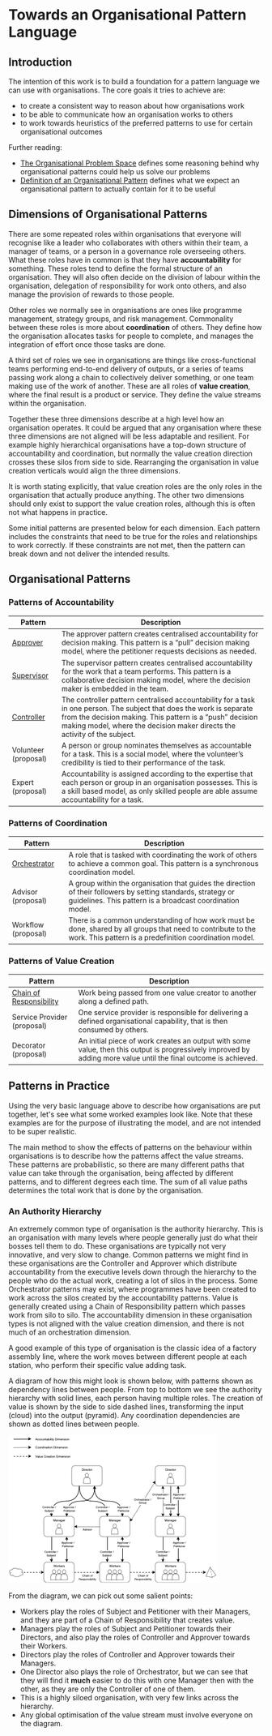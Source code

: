 # Towards an Organisational Pattern Language

## Introduction

The intention of this work is to build a foundation for a pattern language we can use with organisations. The core
goals it tries to achieve are:

* to create a consistent way to reason about how organisations work
* to be able to communicate how an organisation works to others
* to work towards heuristics of the preferred patterns to use for certain organisational outcomes

Further reading:

* [The Organisational Problem Space](problem_space.md) defines some reasoning behind why organisational patterns could
  help us solve our problems
* [Definition of an Organisational Pattern](pattern_definition.md) defines what we expect an organisational pattern to
  actually contain for it to be useful

## Dimensions of Organisational Patterns

There are some repeated roles within organisations that everyone will recognise like a leader who collaborates with
others within their team, a manager of teams, or a person in a governance role overseeing others. What these roles have
in common is that they have **accountability** for something. These roles tend to define the formal structure of an
organisation. They will also often decide on the division of labour within the organisation, delegation of
responsibility for work onto others, and also manage the provision of rewards to those people.

Other roles we normally see in organisations are ones like programme management, strategy groups, and risk
management. Commonality between these roles is more about **coordination** of others. They define how the organisation
allocates tasks for people to complete, and manages the integration of effort once those tasks are done.

A third set of roles we see in organisations are things like cross-functional teams performing end-to-end delivery of
outputs, or a series of teams passing work along a chain to collectively deliver something, or one team making use of
the work of another. These are all roles of **value creation**, where the final result is a product or service. They
define the value streams within the organisation.

Together these three dimensions describe at a high level how an organisation operates. It could be argued that any
organisation where these three dimensions are not aligned will be less adaptable and resilient. For example highly
hierarchical organisations have a top-down structure of accountability and coordination, but normally the value creation
direction crosses these silos from side to side. Rearranging the organisation in value creation verticals would align
the three dimensions.

It is worth stating explicitly, that value creation roles are the only roles in the organisation that actually produce
anything. The other two dimensions should only exist to support the value creation roles, although this is often not
what happens in practice.

Some initial patterns are presented below for each dimension. Each pattern includes the constraints that need to be true
for the roles and relationships to work correctly. If these constraints are not met, then the pattern can break down and
not deliver the intended results.

## Organisational Patterns

### Patterns of Accountability

| Pattern                                 | Description                                                                                                                                                                                                                                                    |
|-----------------------------------------|----------------------------------------------------------------------------------------------------------------------------------------------------------------------------------------------------------------------------------------------------------------|
| [Approver](accountability/approver)     | The approver pattern creates centralised accountability for decision making. This pattern is a “pull” decision making model, where the petitioner requests decisions as needed.                                                                                |
| [Supervisor](accountability/supervisor) | The supervisor pattern creates centralised accountability for the work that a team performs. This pattern is a collaborative decision making model, where the decision maker is embedded in the team.                                                          |
| [Controller](accountability/controller) | The controller pattern centralised accountability for a task in one person. The subject that does the work is separate from the decision making. This pattern is a “push” decision making model, where the decision maker directs the activity of the subject. |
| Volunteer (proposal)                    | A person or group nominates themselves as accountable for a task. This is a social model, where the volunteer’s credibility is tied to their performance of the task.                                                                                          |
| Expert (proposal)                       | Accountability is assigned according to the expertise that each person or group in an organisation possesses. This is a skill based model, as only skilled people are able assume accountability for a task.                                                   |

### Patterns of Coordination

| Pattern                                   | Description                                                                                                                                                                |
|-------------------------------------------|----------------------------------------------------------------------------------------------------------------------------------------------------------------------------|
| [Orchestrator](coordination/orchestrator) | A role that is tasked with coordinating the work of others to achieve a common goal. This pattern is a synchronous coordination model.                                     |
| Advisor (proposal)                        | A group within the organisation that guides the direction of their followers by setting standards, strategy or guidelines. This pattern is a broadcast coordination model. |
| Workflow (proposal)                       | There is a common understanding of how work must be done, shared by all groups that need to contribute to the work. This pattern is a predefinition coordination model.    |

### Patterns of Value Creation

| Pattern                                                           | Description                                                                                                                                                      |
|-------------------------------------------------------------------|------------------------------------------------------------------------------------------------------------------------------------------------------------------|
| [Chain of Responsibility](value_creation/chain_of_responsibility) | Work being passed from one value creator to another along a defined path.                                                                                        |
| Service Provider (proposal)                                       | One service provider is responsible for delivering a defined organisational capability, that is then consumed by others.                                         |
| Decorator (proposal)                                              | An initial piece of work creates an output with some value, then this output is progressively improved by adding more value until the final outcome is achieved. |

## Patterns in Practice

Using the very basic language above to describe how organisations are put together, let's see what some worked examples
look like. Note that these examples are for the purpose of illustrating the model, and are not intended to be super
realistic.

The main method to show the effects of patterns on the behaviour within organisations is to describe how the patterns
affect the value streams. These patterns are probabilistic, so there are many different paths that value can take
through the organisation, being affected by different patterns, and to different degrees each time. The sum of all value
paths determines the total work that is done by the organisation.

### An Authority Hierarchy

An extremely common type of organisation is the authority hierarchy. This is an organisation with many levels where
people generally just do what their bosses tell them to do. These organisations are typically not very innovative, and
very slow to change. Common patterns we might find in these organisations are the Controller and Approver which
distribute accountability from the executive levels down through the hierarchy to the people who do the actual work,
creating a lot of silos in the process. Some Orchestrator patterns may exist, where programmes have been created to work
across the silos created by the accountability patterns. Value is generally created using a Chain of Responsibility
pattern which passes work from silo to silo. The accountability dimension in these organisation types is not aligned
with the value creation dimension, and there is not much of an orchestration dimension.

A good example of this type of organisation is the classic idea of a factory assembly line, where the work moves between
different people at each station, who perform their specific value adding task.

A diagram of how this might look is shown below, with patterns shown as dependency lines between people. From top to
bottom we see the authority hierarchy with solid lines, each person having multiple roles. The creation of value is
shown by the side to side dashed lines, transforming the input (cloud) into the output (pyramid). Any coordination
dependencies are shown as dotted lines between people.

![Authority Hierarchy](authority_hierarchy.png)

From the diagram, we can pick out some salient points:

* Workers play the roles of Subject and Petitioner with their Managers, and they are part of a Chain of Responsibility
  that creates value.
* Managers play the roles of Subject and Petitioner towards their Directors, and also play the roles of Controller and
  Approver towards their Workers.
* Directors play the roles of Controller and Approver towards their Managers.
* One Director also plays the role of Orchestrator, but we can see that they will find it **much** easier to do this
  with one Manager then with the other, as they are only the Controller of one of them.
* This is a highly siloed organisation, with very few links across the hierarchy.
* Any global optimisation of the value stream must involve everyone on the diagram.